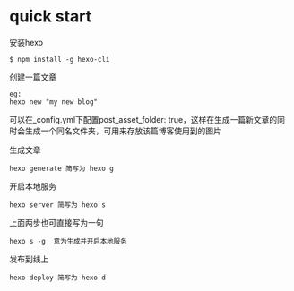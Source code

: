 # quick start
安装hexo
```
$ npm install -g hexo-cli
```

创建一篇文章
```
eg:
hexo new "my new blog"
```
可以在_config.yml下配置post_asset_folder: true，这样在生成一篇新文章的同时会生成一个同名文件夹，可用来存放该篇博客使用到的图片

生成文章
```
hexo generate 简写为 hexo g
```

开启本地服务
```
hexo server 简写为 hexo s
```

上面两步也可直接写为一句
```
hexo s -g  意为生成并开启本地服务
```

发布到线上
```
hexo deploy 简写为 hexo d
```